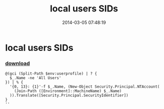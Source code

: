 ﻿---
pid:            4959
poster:         greg zakharov
title:          local users SIDs
date:           2014-03-05 07:48:19
format:         posh
parent:         0
parent:         0

---

# local users SIDs

### [download](4959.ps1)



```posh
@(gci (Split-Path $env:userprofile) | ? {
  $_.Name -ne 'All Users'
}) | % {
  '{0, 13}: {1}'-f $_.Name, (New-Object Security.Principal.NTAccount(
    (Join-Path ([Environment]::MachineName) $_.Name)
  )).Translate([Security.Principal.SecurityIdentifier])
}
''
```

